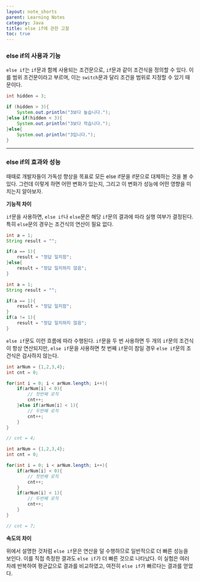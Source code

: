 ```yaml
---
layout: note_shorts
parent: Learning Notes
category: Java
title: else if에 관한 고찰
toc: true
---
```


### else if의 사용과 기능

`else if`는 `if`문과 함께 사용되는 조건문으로, `if`문과 같이 조건식을 정의할 수 있다. 이를 범위 조건문이라고 부르며, 이는 `switch`문과 달리 조건을 범위로 지정할 수 있기 때문이다.

```java
int hidden = 3;

if (hidden > 3){
    System.out.println("3보다 높습니다.");
}else if(hidden < 3){
    System.out.println("3보다 작습니다.");
}else{
    System.out.println("3입니다.");
}
```

---

### else if의 효과와 성능

때때로 개발자들이 가독성 향상을 목표로 모든 else if문을 if문으로 대체하는 것을 볼 수 있다. 그런데 이렇게 하면 어떤 변화가 있는지, 그리고 이 변화가 성능에 어떤 영향을 미치는지 알아보자.

**기능적 차이**

`if`문을 사용하면, `else if`나 `else`문은 해당 `if`문의 결과에 따라 실행 여부가 결정된다. 특히 `else`문의 경우는 조건식의 연산이 필요 없다.

```java
int a = 1;
String result = "";

if(a == 1){
    result = "정답 일치함";
}else{
    result = "정답 일치하지 않음";
}
```

```java
int a = 1;
String result = "";

if(a == 1){
    result = "정답 일치함";
}
if(a != 1){
    result = "정답 일치하지 않음";
}
```

`else if`문도 이런 흐름에 따라 수행된다. `if`문을 두 번 사용하면 두 개의 `if`문의 조건식이 항상 연산되지만, `else if`문을 사용하면 첫 번째 `if`문이 참일 경우 `else if`문의 조건식은 검사하지 않는다.

```java
int arNum = {1,2,3,4};
int cnt = 0;

for(int i = 0; i < arNum.length; i++){
    if(arNum[i] < 0){
        // 첫번째 로직
        cnt++;
    }else if(arNum[i] < 1){
        // 두번째 로직
        cnt++;
    }
}

// cnt = 4;
```

```java
int arNum = {1,2,3,4};
int cnt = 0;

for(int i = 0; i < arNum.length; i++){
    if(arNum[i] < 0){
        // 첫번째 로직
        cnt++;
    }
    if(arNum[i] < 1){
        // 두번째 로직
        cnt++;
    }
}

// cnt = 7;
```

**속도의 차이**

위에서 설명한 것처럼 `else if`문은 연산을 덜 수행하므로 일반적으로 더 빠른 성능을 보인다.
이를 직접 측정한 결과도 `else if`가 더 빠른 것으로 나타났다.
이 실험은 여러 차례 반복하여 평균값으로 결과를 비교하였고, 여전히 `else if`가 빠르다는 결과를 얻었다.

<img class="cdn-img" id="java-else-if-속도-비교.jpeg">

<img class="cdn-img" id="java-범위별-속도-비교.png">